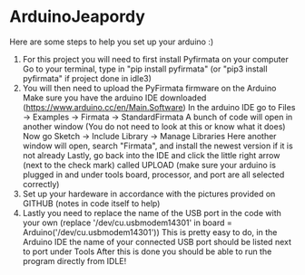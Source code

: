 # ArduinoJeapordy
Here are some steps to help you set up your arduino :)

1. For this project you will need to first install Pyfirmata on your computer
   Go to your terminal, type in "pip install pyfirmata" (or "pip3 install pyfirmata" if project done in idle3)
2. You will then need to upload the PyFirmata firmware on the Arduino
   Make sure you have the arduino IDE downloaded (https://www.arduino.cc/en/Main.Software)
   In the arduino IDE go to Files -> Examples -> Firmata -> StandardFirmata
   A bunch of code will open in another window (You do not need to look at this or know what it does)
   Now go Sketch -> Include Library -> Manage Libraries
   Here another window will open, search "Firmata", and install the newest version if it is not already 
   Lastly, go back into the IDE and click the little right arrow (next to the check mark) called UPLOAD (make sure your arduino is plugged in and under tools board, processor, and port are all selected correctly)
3. Set up your hardeware in accordance with the pictures provided on GITHUB (notes in code itself to help)
4. Lastly you need to replace the name of the USB port in the code with your own (replace '/dev/cu.usbmodem14301' in board = Arduino('/dev/cu.usbmodem14301'))
   This is pretty easy to do, in the Arduino IDE the name of your connected USB port should be listed next to port under Tools
   After this is done you should be able to run the program directly from IDLE!
